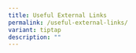 ```yaml
---
title: Useful External Links
permalink: /useful-external-links/
variant: tiptap
description: ""
---
```

